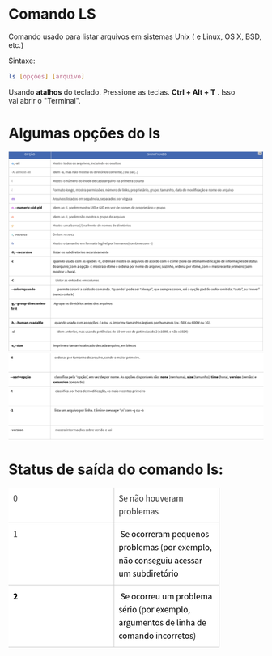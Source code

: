# Comando LS

Comando usado para listar arquivos em sistemas Unix ( e Linux, OS X, BSD, etc.)

Sintaxe:

```bash
ls [opções] [arquivo]
```

Usando **atalhos** do teclado. Pressione as teclas. **Ctrl + Alt + T** . Isso vai abrir o "Terminal".

# Algumas opções do ls

![Comandols](../../img/comando-ls.png)
![Comandols](../../img/comando-ls2.png)

# Status de saída do comando ls:
![Comandols](../../img/status-saida.png)


